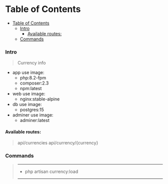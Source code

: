 # Table of Contents
- [Table of Contents](#table-of-contents)
    - [Intro](#intro)
      - [Available routes:](#available-routes)
    - [Commands](#commands)
   
### Intro
> Currency info
- app use image:
  - php:8.2-fpm
  - composer:2.3
  - npm:latest
- web use image:
  - nginx:stable-alpine
- db use image:
  - postgres:15
- adminer use image:
  - adminer:latest
#### Available routes: 
>  api/currencies
>  api/currency/{currency}

### Commands

>------------------------------------------------------------------
> - php artisan currency:load
>------------------------------------------------------------------